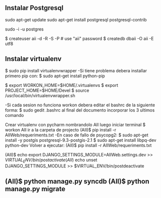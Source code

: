 Instalar Postgresql
------------------------------------------------------
sudo apt-get update
sudo apt-get install postgresql postgresql-contrib


sudo -i -u postgres

$ createuser aii -d -R -S -P  # use "aii" password
$ createdb dbaii -O aii -E utf8

Instalar virtualenv
------------------------------------------------------

$ sudo pip install virtualenvwrapper
-Si tiene problema debera installar primero pip con:
	$ sudo apt-get install python-pip

$ export WORKON_HOME=$HOME/.virtualenvs
$ export PROJECT_HOME=$HOME/Devel
$ source /usr/local/bin/virtualenvwrapper.sh

-Si cada sesion no funciona workon debera editar el bashrc de la siguiente forma:
	$ sudo gedit .bashrc
	al final del documento incorporar los 3 ultimos comando

Crear virtualenv con pycharm nombrandolo AII luego iniciar terminal
$ workon AII
ir a la carpeta de projecto
(AII)$ pip install -r AIIWeb/requeriments.txt
-En caso de fallo de psycopg2:
	$ sudo apt-get install -y postgis postgresql-9.3-postgis-2.1
	$ sudo apt-get install libpq-dev python-dev
Volver a ejecutar:
(AII)$ pip install -r AIIWeb/requeriments.txt

(AII)$ echo export DJANGO_SETTINGS_MODULE=AIIWeb.settings.dev >> $VIRTUAL_ENV/bin/postactivate
(AII)$ echo unset DJANGO_SETTINGS_MODULE >> $VIRTUAL_ENV/bin/postdeactivate

(AII)$ python manage.py syncdb
(AII)$ python manage.py migrate
---------------------------------------
